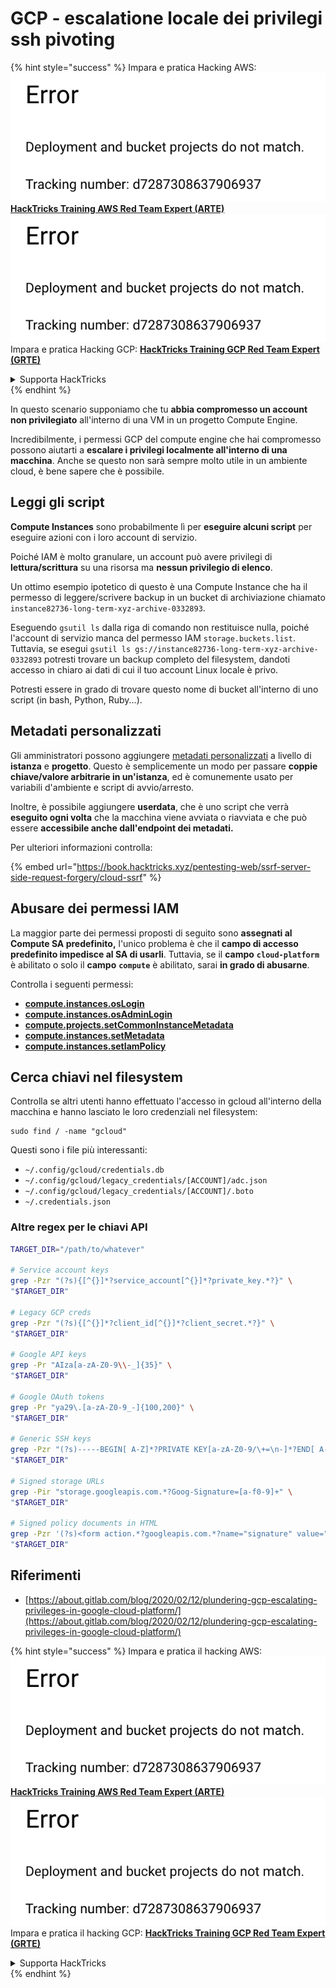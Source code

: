 # GCP - escalatione locale dei privilegi ssh pivoting

{% hint style="success" %}
Impara e pratica Hacking AWS:<img src="../../../.gitbook/assets/image (1) (1).png" alt="" data-size="line">[**HackTricks Training AWS Red Team Expert (ARTE)**](https://training.hacktricks.xyz/courses/arte)<img src="../../../.gitbook/assets/image (1) (1).png" alt="" data-size="line">\
Impara e pratica Hacking GCP: <img src="../../../.gitbook/assets/image (2).png" alt="" data-size="line">[**HackTricks Training GCP Red Team Expert (GRTE)**<img src="../../../.gitbook/assets/image (2).png" alt="" data-size="line">](https://training.hacktricks.xyz/courses/grte)

<details>

<summary>Supporta HackTricks</summary>

* Controlla i [**piani di abbonamento**](https://github.com/sponsors/carlospolop)!
* **Unisciti al** 💬 [**gruppo Discord**](https://discord.gg/hRep4RUj7f) o al [**gruppo telegram**](https://t.me/peass) o **seguici** su **Twitter** 🐦 [**@hacktricks\_live**](https://twitter.com/hacktricks\_live)**.**
* **Condividi trucchi di hacking inviando PR ai** [**HackTricks**](https://github.com/carlospolop/hacktricks) e [**HackTricks Cloud**](https://github.com/carlospolop/hacktricks-cloud) repos di github.

</details>
{% endhint %}

In questo scenario supponiamo che tu **abbia compromesso un account non privilegiato** all'interno di una VM in un progetto Compute Engine.

Incredibilmente, i permessi GCP del compute engine che hai compromesso possono aiutarti a **escalare i privilegi localmente all'interno di una macchina**. Anche se questo non sarà sempre molto utile in un ambiente cloud, è bene sapere che è possibile.

## Leggi gli script <a href="#follow-the-scripts" id="follow-the-scripts"></a>

**Compute Instances** sono probabilmente lì per **eseguire alcuni script** per eseguire azioni con i loro account di servizio.

Poiché IAM è molto granulare, un account può avere privilegi di **lettura/scrittura** su una risorsa ma **nessun privilegio di elenco**.

Un ottimo esempio ipotetico di questo è una Compute Instance che ha il permesso di leggere/scrivere backup in un bucket di archiviazione chiamato `instance82736-long-term-xyz-archive-0332893`.

Eseguendo `gsutil ls` dalla riga di comando non restituisce nulla, poiché l'account di servizio manca del permesso IAM `storage.buckets.list`. Tuttavia, se esegui `gsutil ls gs://instance82736-long-term-xyz-archive-0332893` potresti trovare un backup completo del filesystem, dandoti accesso in chiaro ai dati di cui il tuo account Linux locale è privo.

Potresti essere in grado di trovare questo nome di bucket all'interno di uno script (in bash, Python, Ruby...).

## Metadati personalizzati

Gli amministratori possono aggiungere [metadati personalizzati](https://cloud.google.com/compute/docs/storing-retrieving-metadata#custom) a livello di **istanza** e **progetto**. Questo è semplicemente un modo per passare **coppie chiave/valore arbitrarie in un'istanza**, ed è comunemente usato per variabili d'ambiente e script di avvio/arresto.

Inoltre, è possibile aggiungere **userdata**, che è uno script che verrà **eseguito ogni volta** che la macchina viene avviata o riavviata e che può essere **accessibile anche dall'endpoint dei metadati.**

Per ulteriori informazioni controlla:

{% embed url="https://book.hacktricks.xyz/pentesting-web/ssrf-server-side-request-forgery/cloud-ssrf" %}

## **Abusare dei permessi IAM**

La maggior parte dei permessi proposti di seguito sono **assegnati al Compute SA predefinito,** l'unico problema è che il **campo di accesso predefinito impedisce al SA di usarli**. Tuttavia, se il **campo** **`cloud-platform`** è abilitato o solo il **campo** **`compute`** è abilitato, sarai **in grado di abusarne**.

Controlla i seguenti permessi:

* [**compute.instances.osLogin**](gcp-compute-privesc/#compute.instances.oslogin)
* [**compute.instances.osAdminLogin**](gcp-compute-privesc/#compute.instances.osadminlogin)
* [**compute.projects.setCommonInstanceMetadata**](gcp-compute-privesc/#compute.projects.setcommoninstancemetadata)
* [**compute.instances.setMetadata**](gcp-compute-privesc/#compute.instances.setmetadata)
* [**compute.instances.setIamPolicy**](gcp-compute-privesc/#compute.instances.setiampolicy)

## Cerca chiavi nel filesystem

Controlla se altri utenti hanno effettuato l'accesso in gcloud all'interno della macchina e hanno lasciato le loro credenziali nel filesystem:
```
sudo find / -name "gcloud"
```
Questi sono i file più interessanti:

* `~/.config/gcloud/credentials.db`
* `~/.config/gcloud/legacy_credentials/[ACCOUNT]/adc.json`
* `~/.config/gcloud/legacy_credentials/[ACCOUNT]/.boto`
* `~/.credentials.json`

### Altre regex per le chiavi API
```bash
TARGET_DIR="/path/to/whatever"

# Service account keys
grep -Pzr "(?s){[^{}]*?service_account[^{}]*?private_key.*?}" \
"$TARGET_DIR"

# Legacy GCP creds
grep -Pzr "(?s){[^{}]*?client_id[^{}]*?client_secret.*?}" \
"$TARGET_DIR"

# Google API keys
grep -Pr "AIza[a-zA-Z0-9\\-_]{35}" \
"$TARGET_DIR"

# Google OAuth tokens
grep -Pr "ya29\.[a-zA-Z0-9_-]{100,200}" \
"$TARGET_DIR"

# Generic SSH keys
grep -Pzr "(?s)-----BEGIN[ A-Z]*?PRIVATE KEY[a-zA-Z0-9/\+=\n-]*?END[ A-Z]*?PRIVATE KEY-----" \
"$TARGET_DIR"

# Signed storage URLs
grep -Pir "storage.googleapis.com.*?Goog-Signature=[a-f0-9]+" \
"$TARGET_DIR"

# Signed policy documents in HTML
grep -Pzr '(?s)<form action.*?googleapis.com.*?name="signature" value=".*?">' \
"$TARGET_DIR"
```
## Riferimenti

* [https://about.gitlab.com/blog/2020/02/12/plundering-gcp-escalating-privileges-in-google-cloud-platform/](https://about.gitlab.com/blog/2020/02/12/plundering-gcp-escalating-privileges-in-google-cloud-platform/)

{% hint style="success" %}
Impara e pratica il hacking AWS:<img src="../../../.gitbook/assets/image (1) (1).png" alt="" data-size="line">[**HackTricks Training AWS Red Team Expert (ARTE)**](https://training.hacktricks.xyz/courses/arte)<img src="../../../.gitbook/assets/image (1) (1).png" alt="" data-size="line">\
Impara e pratica il hacking GCP: <img src="../../../.gitbook/assets/image (2).png" alt="" data-size="line">[**HackTricks Training GCP Red Team Expert (GRTE)**<img src="../../../.gitbook/assets/image (2).png" alt="" data-size="line">](https://training.hacktricks.xyz/courses/grte)

<details>

<summary>Supporta HackTricks</summary>

* Controlla i [**piani di abbonamento**](https://github.com/sponsors/carlospolop)!
* **Unisciti al** 💬 [**gruppo Discord**](https://discord.gg/hRep4RUj7f) o al [**gruppo telegram**](https://t.me/peass) o **seguici** su **Twitter** 🐦 [**@hacktricks\_live**](https://twitter.com/hacktricks\_live)**.**
* **Condividi trucchi di hacking inviando PR ai** [**HackTricks**](https://github.com/carlospolop/hacktricks) e [**HackTricks Cloud**](https://github.com/carlospolop/hacktricks-cloud) repository github.

</details>
{% endhint %}
